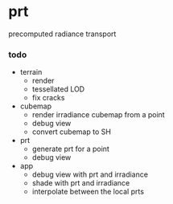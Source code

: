 # prt
precomputed radiance transport

### todo

- terrain
    - render
    - tessellated LOD
    - fix cracks
- cubemap
    - render irradiance cubemap from a point
    - debug view
    - convert cubemap to SH
- prt
    - generate prt for a point
    - debug view
- app
    - debug view with prt and irradiance
    - shade with prt and irradiance
    - interpolate between the local prts

